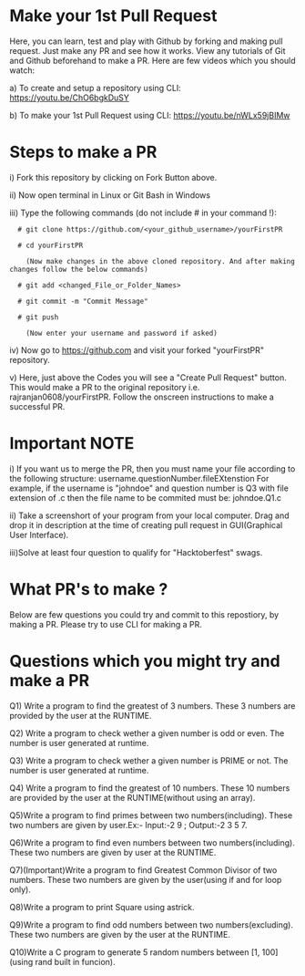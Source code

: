 # Make your 1st Pull Request
Here, you can learn, test and play with Github by forking and making pull request. Just make any PR and see how it works. View any tutorials of Git and Github beforehand to make a PR. Here are few videos which you should watch:

a) To create and setup a repository using CLI: https://youtu.be/ChO6bgkDuSY

b) To make your 1st Pull Request using CLI: https://youtu.be/nWLx59jBIMw

# Steps to make a PR
i) Fork this repository by clicking on Fork Button above.

ii) Now open terminal in Linux or Git Bash in Windows

iii) Type the following commands (do not include # in your command !):
    
      # git clone https://github.com/<your_github_username>/yourFirstPR
      
      # cd yourFirstPR
      
        (Now make changes in the above cloned repository. And after making changes follow the below commands)
        
      # git add <changed_File_or_Folder_Names>
      
      # git commit -m "Commit Message"
      
      # git push
      
        (Now enter your username and password if asked)
      
iv) Now go to https://github.com and visit your forked "yourFirstPR" repository.

v) Here, just above the Codes you will see a "Create Pull Request" button. This would make a PR to the original repository i.e. rajranjan0608/yourFirstPR. Follow the onscreen instructions to make a successful PR.

# Important NOTE
i) If you want us to merge the PR, then you must name your file according to the following structure:
   username.questionNumber.fileEXtenstion
  For example, if the username is "johndoe" and question number is Q3 with file extension of .c then the file name to be commited must be:
  johndoe.Q1.c

ii) Take a screenshort of your program from your local computer. Drag and drop it in description at the time of creating pull request in GUI(Graphical User Interface). 

iii)Solve at least four question to qualify for "Hacktoberfest" swags.

# What PR's to make ?
Below are few questions you could try and commit to this repostiory, by making a PR. Please try to use CLI for making a PR.

# Questions which you might try and make a PR

Q1) Write a program to find the greatest of 3 numbers. These 3 numbers are provided by the user at the RUNTIME.

Q2) Write a program to check wether a given number is odd or even. The number is user generated at runtime.

Q3) Write a program to check wether a given number is PRIME or not. The number is user generated at runtime.

Q4) Write a program to find the greatest of 10 numbers. These 10 numbers are provided by the user at the RUNTIME(without using an array).

Q5)Write a program to find primes between two numbers(including). These two numbers are given by user.Ex:- Input:-2 9 ; Output:-2 3 5 7.

Q6)Write a program to find even numbers between two numbers(including). These two numbers are given by user at the RUNTIME.

Q7)(Important)Write a program to find Greatest Common Divisor of two numbers. These two numbers are given by the user(using if and for loop only).

Q8)Write a program to print Square using astrick.

Q9)Write a program to find odd numbers between two numbers(excluding). These two numbers are given by the user at the RUNTIME.

Q10)Write a C program to generate 5 random numbers between [1, 100](using rand built in funcion).
